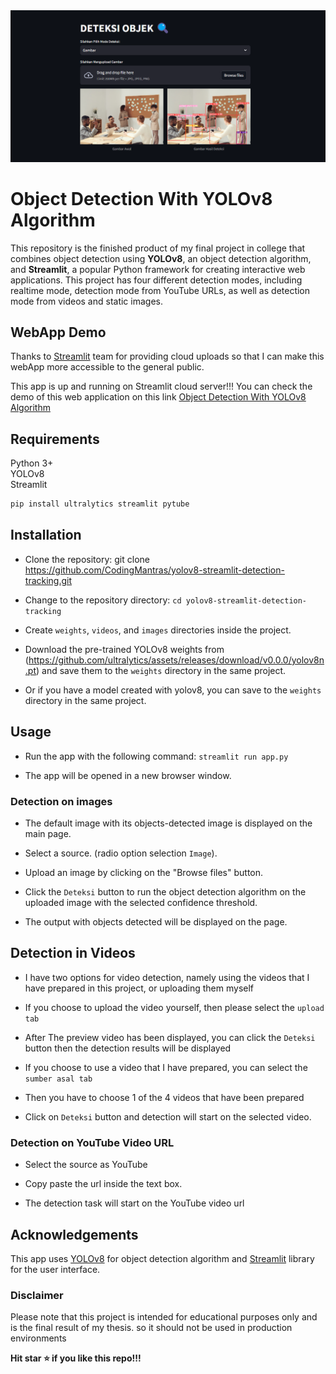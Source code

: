 <img src="https://github.com/gabrieladvent/thesis-result/blob/main/assets/pic.png" > 


# <span> Object Detection With YOLOv8 Algorithm </span>

This repository is the  finished product of my final project in college that combines object detection using **YOLOv8**, an object detection algorithm, and **Streamlit**, a popular Python framework for creating interactive web applications. This project has four different detection modes, including realtime mode, detection mode from YouTube URLs, as well as detection mode from videos and static images.

## <span>WebApp Demo</span>

Thanks to [Streamlit](<https://github.com/streamlit/streamlit>) team for providing cloud uploads so that I can make this webApp more accessible to the general public.

This app is up and running on Streamlit cloud server!!! You can check the demo of this web application on this link 
[Object Detection With YOLOv8 Algorithm](https://web-detection-thesis.streamlit.app/)

## Requirements

Python 3+ \
YOLOv8 \
Streamlit

```bash
pip install ultralytics streamlit pytube
```

## Installation

- Clone the repository: git clone <https://github.com/CodingMantras/yolov8-streamlit-detection-tracking.git>

- Change to the repository directory: `cd yolov8-streamlit-detection-tracking`

- Create `weights`, `videos`, and `images` directories inside the project.

- Download the pre-trained YOLOv8 weights from (<https://github.com/ultralytics/assets/releases/download/v0.0.0/yolov8n.pt>) and save them to the `weights` directory in the same project.

- Or if you have a model created with yolov8, you can save to the `weights` directory in the same project.

## Usage

- Run the app with the following command: `streamlit run app.py`

- The app will be opened in a new browser window.

### Detection on images

- The default image with its objects-detected image is displayed on the main page.

- Select a source. (radio option selection `Image`).

- Upload an image by clicking on the "Browse files" button.

- Click the `Deteksi` button to run the object detection algorithm on the uploaded image with the selected confidence threshold.

- The output  with objects detected will be displayed on the page.

## Detection in Videos

- I have two options for video detection, namely using the videos that I have prepared in this project, or uploading them myself

- If you choose to upload the video yourself, then please select the `upload tab`

- After  The preview video has been displayed, you can click the `Deteksi` button then the detection results will be displayed

- If you choose to use a video that I have prepared, you can select the `sumber asal tab`

- Then you have to choose 1 of the 4 videos that have been prepared

- Click on `Deteksi` button and detection will start on the selected video.

### Detection on YouTube Video URL

- Select the source as YouTube

- Copy paste the url inside the text box.

- The detection task will start on the YouTube video url

## Acknowledgements

This app uses [YOLOv8](<https://github.com/ultralytics/ultralytics>) for object detection algorithm and [Streamlit](<https://github.com/streamlit/streamlit>) library for the user interface.

### Disclaimer

Please note that this project is intended for educational purposes only and is the final result of my thesis. so it should not be used in production environments

**Hit star ⭐ if you like this repo!!!**
